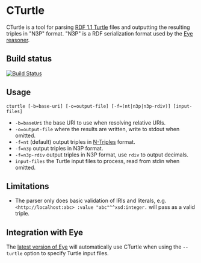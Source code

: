 # CTurtle

CTurtle is a tool for parsing [RDF 1.1 Turtle](http://www.w3.org/TR/turtle/) files and outputting the resulting triples in "N3P" format.
"N3P" is a RDF serialization format used by the [Eye reasoner](http://eulersharp.sourceforge.net/).

## Build status

[![Build Status](https://travis-ci.org/melgi/cturtle.svg?branch=master)](https://travis-ci.org/melgi/cturtle)

## Usage

`cturtle [-b=base-uri] [-o=output-file] [-f=(nt|n3p|n3p-rdiv)] [input-files]`

* `-b=baseUri` the base URI to use when resolving relative URIs.
* `-o=output-file` where the results are written, write to stdout when omitted.
* `-f=nt` (default) output triples in [N-Triples](http://www.w3.org/TR/n-triples/) format.
* `-f=n3p` output triples in N3P format.
* `-f=n3p-rdiv` output triples in N3P format, use `rdiv` to output decimals.
* `input-files` the Turtle input files to process, read from stdin when omitted.

## Limitations

* The parser only does basic validation of IRIs and literals, e.g. `<http://localhost:abc> :value "abc"^^xsd:integer.` will pass as a valid triple.

## Integration with Eye

The [latest version of Eye](https://sourceforge.net/projects/eulersharp/files/eulersharp/EYE-Winter16/) will automatically use CTurtle when using the `--turtle` option to specify Turtle input files.
